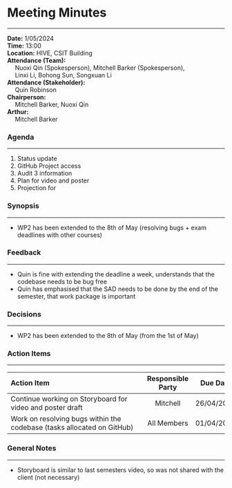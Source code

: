 # Meeting Minutes
___
**Date:** 1/05/2024 <br>
**Time:** 13:00 <br>
**Location:** HIVE, CSIT Building <br>
**Attendance (Team):** <br>
&ensp;&ensp; Nuoxi Qin (Spokesperson), Mitchell Barker (Spokesperson), <br>
&ensp;&ensp; Linxi Li, Bohong Sun, Songxuan Li <br>
**Attendance (Stakeholder):** <br>
&ensp;&ensp; Quin Robinson<br>
**Chairperson:** <br>
&ensp;&ensp; Mitchell Barker, Nuoxi Qin <br>
**Arthur:** <br>
&ensp;&ensp; Mitchell Barker <br>

### Agenda
___

1. Status update
2. GitHub Project access
3. Audit 3 information
4. Plan for video and poster
5. Projection for 

### Synopsis
___

- WP2 has been extended to the 8th of May (resolving bugs + exam deadlines with other courses)

### Feedback
___

- Quin is fine with extending the deadline a week, understands that the codebase needs to be bug free
- Quin has emphasised that the SAD needs to be done by the end of the semester, that work package is important

### Decisions
___

- WP2 has been extended to the 8th of May (from the 1st of May)

### Action Items
___

| <div style="width:300px">Action Item</div> | Responsible Party | Due Date | 
| :----------------------------------------- | :---------------: | :------: |
| Continue working on Storyboard for video and poster draft | Mitchell | 26/04/2024 |
| Work on resolving bugs within the codebase (tasks allocated on GitHub) | All Members | 01/04/2024 |

### General Notes
___

- Storyboard is similar to last semesters video, so was not shared with the client (not necessary)

  
